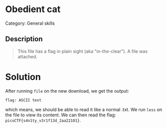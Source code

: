 # Obedient cat
Category: General skills

## Description

> This file has a flag in plain sight (aka "in-the-clear").
A file was attached.  

# Solution

After running `file` on the new download, we get the output:
```
flag: ASCII text
```
which means, we should be able to read it like a normal .txt. We run `less` on the file to view its content. We can then read the flag: `picoCTF{s4n1ty_v3r1f13d_2aa22101}`.
